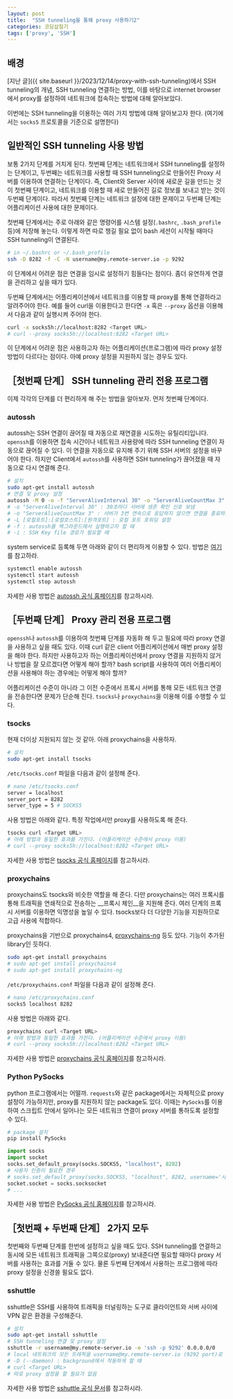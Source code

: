 ```yaml
---
layout: post
title:  "SSH tunneling을 통해 proxy 사용하기2"
categories: 코딩삽질기
tags: ['proxy', 'SSH']
---
```


## 배경

[지난 글]({{ site.baseurl }}/2023/12/14/proxy-with-ssh-tunneling)에서 SSH tunneling의 개념, SSH tunneling 연결하는 방법, 이를 바탕으로 internet browser에서 proxy를 설정하여 네트워크에 접속하는 방법에 대해 알아보았다.

이번에는 SSH tunneling을 이용하는 여러 가지 방법에 대해 알아보고자 한다. (여기에서는 `socks5` 프로토콜을 기준으로 설명한다)

## 일반적인 SSH tunneling 사용 방법

보통 2가지 단계를 거치게 된다. 첫번째 단계는 네트워크에서 SSH tunneling를 설정하는 단계이고, 두번째는 네트워크를 사용할 때 SSH tunneling으로 만들어진 Proxy 서버를 이용하여 연결하는 단계이다. 즉, Client와 Server 사이에 새로운 길을 만드는 것이 첫번째 단계이고, 네트워크를 이용할 때 새로 만들어진 길로 정보를 보내고 받는 것이 두번째 단계이다. 따라서 첫번째 단계는 네트워크 설정에 대한 문제이고 두번째 단계는 어플리케이션 사용에 대한 문제이다.

첫번째 단계에서는 주로 아래와 같은 명령어를 시스템 설정(`.bashrc`, `.bash_profile` 등)에 저장해 놓는다. 이렇게 하면 따로 챙길 필요 없이 bash 세션이 시작될 때마다 SSH tunneling이 연결된다.

```bash
# in ~/.bashrc or ~/.bash_profile
ssh -D 8282 -f -C -N username@my.remote-server.io -p 9292
```

이 단계에서 어려운 점은 연결을 임시로 설정하기 힘들다는 점이다. 좀더 유연하게 연결을 관리하고 싶을 때가 있다.

두번째 단계에서는 어플리케이션에서 네트워크를 이용할 때 proxy를 통해 연결하라고 알려주어야 한다. 예를 들어 curl을 이용한다고 한다면 `-x` 혹은 `--proxy` 옵션을 이용해서 다음과 같이 실행시켜 주어야 한다.

```bash
curl -x socks5h://localhost:8282 <Target URL>
# curl --proxy socks5h://localhost:8282 <Target URL>
```

이 단계에서 어려운 점은 사용하고자 하는 어플리케이션(프로그램)에 따라 proxy 설정 방법이 다르다는 점이다. 아예 proxy 설정을 지원하지 않는 경우도 있다.

## ［첫번째 단계］ SSH tunneling 관리 전용 프로그램

이제 각각의 단계를 더 편리하게 해 주는 방법을 알아보자. 먼저 첫번째 단계이다.

### autossh

autossh는 SSH 연결이 끊어질 때 자동으로 재연결을 시도하는 유틸리티입니다. `openssh`를 이용하면 접속 시간이나 네트워크 사용량에 따라 SSH tunneling 연결이 자동으로 끊어질 수 있다. 이 연결을 자동으로 유지해 주기 위해 SSH 서버의 설정을 바꾸어야 한다. 하지만 Client에서 `autossh`를 사용하면 SSH tunneling가 끊어졌을 때 자동으로 다시 연결해 준다.

```bash
# 설치
sudo apt-get install autossh
# 연결 및 proxy 설정
autossh -M 0 -o -f "ServerAliveInterval 30" -o "ServerAliveCountMax 3" -L 8282:localhost:9292 username@my.remote-server.io
# -o "ServerAliveInterval 30" : 30초마다 서버에 생존 확인 신호 보냄
# -o "ServerAliveCountMax 3" : 서버가 3번 연속으로 응답하지 않으면 연결을 종료하고 재연결 시도
# -L [로컬포트]:[로컬호스트]:[원격포트] : 로컬 포트 포워딩 설정
# -f : autossh를 백그라운드에서 실행하고자 할 때
# -i : SSH Key file 경로가 필요할 때
```

system service로 등록해 두면 아래와 같이 더 편리하게 이용할 수 있다. 방법은 [여기](https://blog.1day1.org/615)를 참고하라.

```bash
systemctl enable autossh
systemctl start autossh
systemctl stop autossh
```

자세한 사용 방법은 [autossh 공식 홈페이지](https://github.com/Autossh/autossh)를 참고하시라.

## ［두번째 단계］ Proxy 관리 전용 프로그램

`openssh`나 `autossh`를 이용하여 첫번째 단계를 자동화 해 두고 필요에 따라 proxy 연결을 사용하고 싶을 때도 있다. 이때 curl 같은 client 어플리케이션에서 매번 proxy 설정을 해야 한다. 하지만 사용하고자 하는 어플리케이션에서 proxy 연결을 지원하지 않거나 방법을 잘 모르겠다면 어떻게 해야 할까? bash script를 사용하여 여러 어플리케이션을 사용해야 하는 경우에는 어떻게 해야 할까?

어플리케이션 수준이 아니라 그 이전 수준에서 프록시 서버를 통해 모든 네트워크 연결을 전송한다면 문제가 단순해 진다. `tsocks`나 `proxychains`을 이용해 이를 수행할 수 있다.

### tsocks

현재 더이상 지원되지 않는 것 같아. 아래 proxychains을 사용하자.

```bash
# 설치
sudo apt-get install tsocks
```

`/etc/tsocks.conf` 파일을 다음과 같이 설정해 준다.

```bash
# nano /etc/tsocks.conf
server = localhost
server_port = 8282
server_type = 5 # SOCKS5
```

사용 방법은 아래와 같다. 특정 작업에서만 proxy를 사용하도록 해 준다.

```bash
tsocks curl <Target URL>
# 아래 방법과 동일한 효과를 가진다. (어플리케이션 수준에서 proxy 이용)
# curl --proxy socks5h://localhost:8282 <Target URL>
```

자세한 사용 방법은 [tsocks 공식 홈페이지](ttps://github.com/zouguangxian/tsocks)를 참고하시라.

### proxychains

proxychains도 tsocks와 비슷한 역할을 해 준다. 다만 proxychains는 여러 프록시를 통해 트래픽을 연쇄적으로 전송하는 __프록시 체인__을 지원해 준다. 여러 단계의 프록시 서버를 이용하면 익명성을 높일 수 있다. tsocks보다 더 다양한 기능을 지원하므로 고급 사용에 적합하다.

proxychains을 기반으로 proxychains4, [proxychains-ng](https://github.com/rofl0r/proxychains-ng) 등도 있다. 기능이 추가된 library인 듯하다.

```bash
sudo apt-get install proxychains
# sudo apt-get install proxychains4
# sudo apt-get install proxychains-ng
```

`/etc/proxychains.conf` 파일을 다음과 같이 설정해 준다.

```bash
# nano /etc/proxychains.conf
socks5 localhost 8282
```

사용 방법은 아래와 같다.

```bash
proxychains curl <Target URL>
# 아래 방법과 동일한 효과를 가진다. (어플리케이션 수준에서 proxy 이용)
# curl --proxy socks5h://localhost:8282 <Target URL>
```

자세한 사용 방법은 [proxychains 공식 홈페이지](https://github.com/haad/proxychains)를 참고하시라.

### Python PySocks

python 프로그램에서는 어떨까. `requests`와 같은 package에서는 자체적으로 proxy 설정이 가능하지만, proxy를 지원하지 않는 package도 있다. 이때는 `PySocks`를 이용하여 스크립트 안에서 일어나는 모든 네트워크 연결이 proxy 서버를 통하도록 설정할 수 있다.

```bash
# package 설치
pip install PySocks
```

```python
import socks
import socket
socks.set_default_proxy(socks.SOCKS5, "localhost", 8282)
# 사용자 인증이 필요한 경우
# socks.set_default_proxy(socks.SOCKS5, "localhost", 8282, username='사용자이름', password='비밀번호')
socket.socket = socks.socksocket
# ...
```

자세한 사용 방법은 [PySocks 공식 홈페이지](https://github.com/Anorov/PySocks)를 참고하시라.

## ［첫번째 + 두번째 단계］ 2가지 모두

첫번째와 두번째 단계를 한번에 설정하고 싶을 때도 있다. SSH tunneling를 연결하고 동시에 모든 네트워크 트래픽을 그쪽으로(proxy) 보내준다면 필요할 때마다 proxy 서버를 사용하는 효과를 거둘 수 있다. 물론 두번째 단계에서 사용하는 프로그램에 따라 proxy 설정을 신경쓸 필요도 없다.

### sshuttle

sshuttle은 SSH를 사용하여 트래픽을 터널링하는 도구로 클라이언트와 서버 사이에 VPN 같은 환경을 구성해준다.

```bash
# 설치
sudo apt-get install sshuttle
# SSH tunneling 연결 및 proxy 설정
sshuttle -r username@my.remote-server.io -e 'ssh -p 9292' 0.0.0.0/0
# local 네트워크의 모든 트레픽을 username@my.remote-server.io (9292 port)로 연결해줌
# -D (--daemon) : background에서 작동하게 할 때 
# curl <Target URL>
# 따로 proxy 설정을 할 필요가 없음
```

자세한 사용 방법은 [sshuttle 공식 문서](https://sshuttle.readthedocs.io/en/stable/)를 참고하시라.
